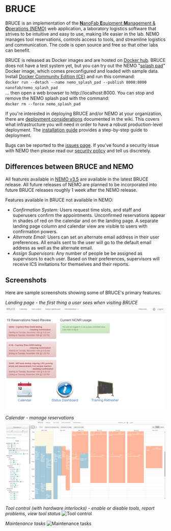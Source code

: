 # BRUCE

BRUCE is an implementation of the [**N**anoFab **E**quipment **M**anagement & **O**perations (NEMO)](https://github.com/usnistgov/NEMO) web application, a laboratory logistics software that strives to be intuitive and easy to use, making life easier in the lab.
NEMO manages tool reservations, controls access to tools, and streamline logistics and communication. The code is open source and free so that other labs can benefit.

BRUCE is released as Docker images and are hosted on [Docker hub](https://hub.docker.com/r/krzywon/bruce/).
BRUCE does not have a test system yet, but you can try out the NEMO "[splash pad](https://hub.docker.com/r/nanofab/nemo_splash_pad/)" Docker image, which comes preconfigured and loaded with sample data. Install [Docker Community Edition (CE)](https://www.docker.com/community-edition) and run this command:  
`docker run --detach --name nemo_splash_pad --publish 8000:8000 nanofab/nemo_splash_pad`  
... then open a web browser to http://localhost:8000. You can stop and remove the NEMO splash pad with the command:  
`docker rm --force nemo_splash_pad`

If you're interested in deploying BRUCE and/or NEMO at your organization, there are [deployment considerations](https://github.com/usnistgov/NEMO/wiki/Deployment-considerations) documented in the wiki. This covers what infrastructure you will need in order to have a robust production-level deployment. The [installation guide](https://github.com/usnistgov/NEMO/wiki/Installation-with-Docker) provides a step-by-step guide to deployment.

Bugs can be reported to the [issues page](https://github.com/krzywon/NEMO/issues). If you've found a security issue with NEMO then please read our [security policy](https://github.com/usnistgov/NEMO/wiki/Security-policy) and tell us discretely.

## Differences between BRUCE and NEMO

All features available in [NEMO v3.5](https://github.com/usnistgov/NEMO/releases/tag/3.5.0) are available in the latest BRUCE release. All future releases of NEMO are planned to be incorporated into future BRUCE releases roughly 1 week after the NEMO release.

Features available in BRUCE not available in NEMO:

 - _Confirmation System:_ Users request time slots, and staff and superusers confirm the appointments. Unconfirmed reservations appear in shades of red on the calendar and on the landing page. A separate landing page column and calendar view are visible to users with confirmation powers. 
 - _Alternate Email:_ Users can set an alternate email address in their user preferences. All emails sent to the user will go to the default email address as well as the alternate email.
 - _Assign Supervisors:_ Any number of people be be assigned as supervisors to each user. Based on their preferences, supervisors will receive ICS invitations for themselves and their reports.

## Screenshots

Here are sample screenshots showing some of BRUCE's primary features.

_Landing page - the first thing a user sees when visiting BRUCE_
![Landing page](/documentation/landing_page.png "Landing page")

_Calendar - manage reservations_
![Calendar](/documentation/calendar.png "Calendar")

_Tool control (with hardware interlocks) - enable or disable tools, report problems, view tool status_
![Tool control](/documentation/tool_control.png "Tool control")

_Maintenance tasks_
![Maintenance tasks](/documentation/maintenance.png "Maintenance tasks")
